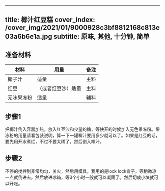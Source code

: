 
---
title: 椰汁红豆糕
cover_index: /cover_img/2021/01/9000928c3bf8812168c813e03a6b6e1a.jpg
subtitle: 原味, 其他, 十分钟, 简单
---

## 准备材料

| 材料     | 用量 | 备注|
| ------- | ----- | --- |
| 椰子汁 | 适量| 主料 |
| 红豆 | （或者红豆沙）适量| 主料 |
| 无味果冻粉 | 适量| 辅料 |

## 步骤1

把椰汁倒入容器加热，放入红豆沙和少量的糖，等快开的时候加入无色果冻粉。果冻粉的用量请看包装说明，算一下一罐椰汁要用多少就可以了。如果是红豆的话，要先用开水煮烂，不过不要太稀了，然后倒入椰汁。

## 步骤2

不停的搅拌到非常均匀，关火，然后用模具，我用的是lock lock盒子，等稍微凉一点就倒进去，然后放进冰箱，等3个小时一般就可以凝固了。然后切成小块就可以开吃。

